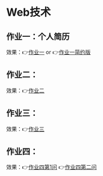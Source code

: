 <!--
 * @描述: README文档
 * @作者: 李天红
 * @Github: https://github.com/Celint/Web
 * @Date: 2019-08-30 18:54:14
 * @LastEditors: 李天红
 * @LastEditTime: 2019-10-18 21:46:12
 -->
# Web技术
## 作业一：个人简历
效果：👉[作业一](https://t.cn/Ai8kz6pj) or 👉[作业一简约版](http://39.108.215.96/Web/resume.html)  

## 作业二：
效果：👉[作业二](http://uee.me/bwWRH)

## 作业三：
效果：👉[作业三](http://uee.me/ctNAV)

## 作业四：
效果：👉[作业四第1问](http://uee.me/cuXE2) 👉[作业四第二问](http://uee.me/cuXHr)